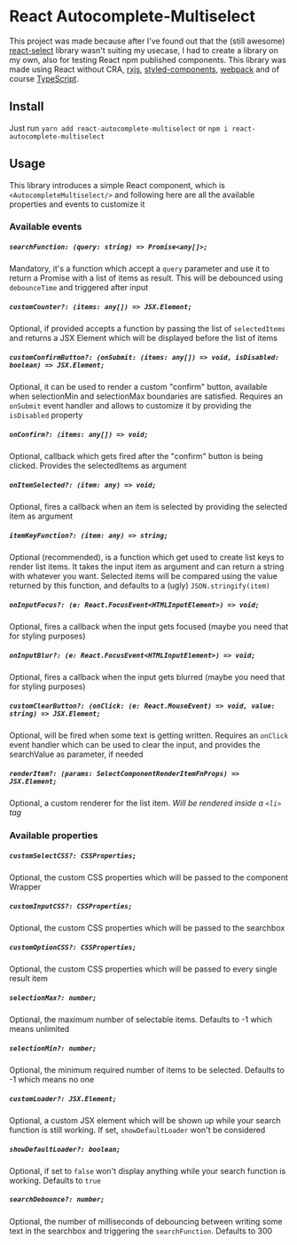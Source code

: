# React Autocomplete-Multiselect
This project was made because after I've found out that the (still awesome) [react-select](https://react-select.com/) library wasn't suiting my usecase, I had to create a library on my own, also for testing React npm published components. This library was made using React without CRA, [rxjs](https://rxjs.dev/guide/overview), [styled-components](https://styled-components.com/), [webpack](https://webpack.js.org/) and of course [TypeScript](https://www.typescriptlang.org/).

## Install
Just run `yarn add react-autocomplete-multiselect` or `npm i react-autocomplete-multiselect`

## Usage
This library introduces a simple React component, which is `<AutocompleteMultiselect/>` and following here are all the available properties and events to customize it

### Available events

##### `searchFunction: (query: string) => Promise<any[]>;`
Mandatory, it's a function which accept a `query` parameter and use it to return a Promise with a list of items as result. This will be debounced using `debounceTime` and triggered after input

##### `customCounter?: (items: any[]) => JSX.Element;`
Optional, if provided accepts a function by passing the list of `selectedItems` and returns a JSX Element which will be displayed before the list of items

##### `customConfirmButton?: (onSubmit: (items: any[]) => void, isDisabled: boolean) => JSX.Element;`
Optional, it can be used to render a custom "confirm" button, available when selectionMin and selectionMax boundaries are satisfied. Requires an `onSubmit` event handler and allows to customize it by providing the `isDisabled` property

##### `onConfirm?: (items: any[]) => void;`
Optional, callback which gets fired after the "confirm" button is being clicked. Provides the selectedItems as argument

##### `onItemSelected?: (item: any) => void;`
Optional, fires a callback when an item is selected by providing the selected item as argument

##### `itemKeyFunction?: (item: any) => string;`
Optional (recommended), is a function which get used to create list keys to render list items. It takes the input item as argument and can return a string with whatever you want. Selected items will be compared using the value returned by this function, and defaults to a (ugly) `JSON.stringify(item)`

##### `onInputFocus?: (e: React.FocusEvent<HTMLInputElement>) => void;`
Optional, fires a callback when the input gets focused (maybe you need that for styling purposes)

##### `onInputBlur?: (e: React.FocusEvent<HTMLInputElement>) => void;`
Optional, fires a callback when the input gets blurred (maybe you need that for styling purposes)

##### `customClearButton?: (onClick: (e: React.MouseEvent) => void, value: string) => JSX.Element;`
Optional, will be fired when some text is getting written. Requires an `onClick` event handler which can be used to clear the input, and provides the searchValue as parameter, if needed

##### `renderItem?: (params: SelectComponentRenderItemFnProps) => JSX.Element;`
Optional, a custom renderer for the list item. *Will be rendered inside a `<li>` tag*

### Available properties

##### `customSelectCSS?: CSSProperties;`
Optional, the custom CSS properties which will be passed to the component Wrapper

##### `customInputCSS?: CSSProperties;`
Optional, the custom CSS properties which will be passed to the searchbox

##### `customOptionCSS?: CSSProperties;`
Optional, the custom CSS properties which will be passed to every single result item

##### `selectionMax?: number;`
Optional, the maximum number of selectable items. Defaults to -1 which means unlimited

##### `selectionMin?: number;`
Optional, the minimum required number of items to be selected. Defaults to -1 which means no one

##### `customLoader?: JSX.Element;`
Optional, a custom JSX element which will be shown up while your search function is still working. If set, `showDefaultLoader` won't be considered

##### `showDefaultLoader?: boolean;`
Optional, if set to `false` won't display anything while your search function is working. Defaults to `true`

##### `searchDebounce?: number;`
Optional, the number of milliseconds of debouncing between writing some text in the searchbox and triggering the `searchFunction`. Defaults to 300
